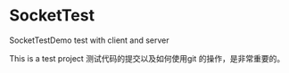 # SocketTest
SocketTestDemo test with client and server

This is  a  test project  测试代码的提交以及如何使用git 的操作，是非常重要的。

